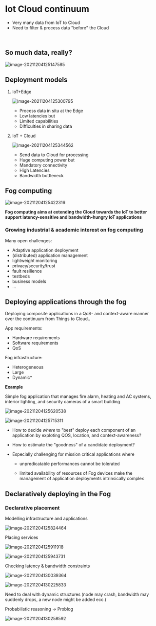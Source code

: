 # Iot Cloud continuum

- Very many data from IoT to Cloud
- Need to filter & process data "before" the Cloud

​	

## So much data, really?

![image-20211204125147585](img/muchdata.png)

## Deployment models

1. IoT+Edge 

   ![image-20211204125300795](img/iotedge.png)

   - Process data in situ at the Edge
   - Low latencies but
   - Limited capabilities
   - Difficulties in sharing data

2. IoT + Cloud 
   
   ![image-20211204125344562](img/iotcloud.png)
   
   - Send data to Cloud for processing
   - Huge computing power but
   - Mandatory connectivity
   - High Latencies
   - Bandwidth bottleneck



## Fog computing

![image-20211204125422316](img/fogcomputing.png)

**Fog computing aims at extending the Cloud towards the IoT to better support latency-sensitive and bandwidth-hungry IoT applications**

### Growing industrial & academic interest on fog computing

Many open challenges:

- Adaptive application deployment
- (distributed) application management
- lightweight monitoring
- privacy/security/trust
- fault resilience
- testbeds
- business models
- ...

## Deploying applications through the fog

Deploying composite applications in a QoS- and context-aware manner over the continuum from Things to Cloud..

App requirements:

- Hardware requirements
- Software requirements
- QoS

Fog infrastructure:

- Heterogeneous
- Large
- Dynamic*

**Example**

Simple fog application that manages fire alarm, heating and AC systems, interior lighting, and security cameras of a smart building

![image-20211204125620538](img/fogapp.png)

![image-20211204125715311](img/foginfra.png)

- How to decide _where_ to "best" deploy each component of an application by exploting QOS, location, and context-awareness?

- How to estimate the "goodness" of a candidate deployment?

- Especially challenging for mission critical applications where

  - unpredicatable performances cannot be tolerated

  - limited availability of resources of Fog devices make the management of application deployments intrinsically complex

## Declaratively deploying in the Fog

### Declarative placement

Modelling infrastructure and applications

![image-20211204125824464](img/infraprolog.png)

Placing services

![image-20211204125911918](img/serviceprolog.png)

![image-20211204125943731](img/serviceprolog2.png)

Checking latency & bandwidth constraints

![image-20211204130039364](img/latencyprolog.png)

![image-20211204130225833](img/placement.png)

Need to deal with dynamic structures (node may crash, bandwidth may suddenly drops, a new node might be added ecc.)

Probabilistic reasoning &rarr; Problog

![image-20211204130258592](img/problog.png)